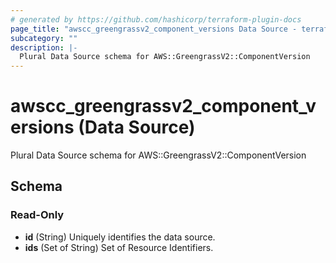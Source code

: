 ```yaml
---
# generated by https://github.com/hashicorp/terraform-plugin-docs
page_title: "awscc_greengrassv2_component_versions Data Source - terraform-provider-awscc"
subcategory: ""
description: |-
  Plural Data Source schema for AWS::GreengrassV2::ComponentVersion
---
```


# awscc_greengrassv2_component_versions (Data Source)

Plural Data Source schema for AWS::GreengrassV2::ComponentVersion



<!-- schema generated by tfplugindocs -->
## Schema

### Read-Only

- **id** (String) Uniquely identifies the data source.
- **ids** (Set of String) Set of Resource Identifiers.


